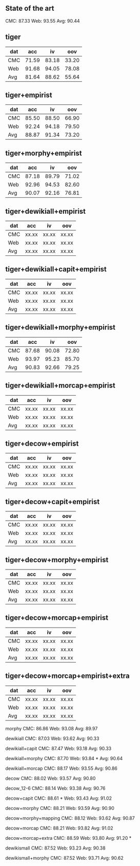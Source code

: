 ## State of the art ##

CMC: 87.33
Web: 93.55
Avg: 90.44

## tiger ##

| dat |  acc  |  iv   |  oov  |
|-----|-------|-------|-------|
| CMC | 71.59 | 83.18 | 33.20 |
| Web | 91.68 | 94.05 | 78.08 |
| Avg | 81.64 | 88.62 | 55.64 |

## tiger+empirist ##

| dat |  acc  |  iv   |  oov  |
|-----|-------|-------|-------|
| CMC | 85.50 | 88.50 | 66.90 |
| Web | 92.24 | 94.18 | 79.50 |
| Avg | 88.87 | 91.34 | 73.20 |

## tiger+morphy+empirist ##

| dat |  acc  |  iv   |  oov  |
|-----|-------|-------|-------|
| CMC | 87.18 | 89.79 | 71.02 |
| Web | 92.96 | 94.53 | 82.60 |
| Avg | 90.07 | 92.16 | 76.81 |

## tiger+dewikiall+empirist ##

| dat |  acc  |  iv   |  oov  |
|-----|-------|-------|-------|
| CMC | xx.xx | xx.xx | xx.xx |
| Web | xx.xx | xx.xx | xx.xx |
| Avg | xx.xx | xx.xx | xx.xx |

## tiger+dewikiall+capit+empirist ##

| dat |  acc  |  iv   |  oov  |
|-----|-------|-------|-------|
| CMC | xx.xx | xx.xx | xx.xx |
| Web | xx.xx | xx.xx | xx.xx |
| Avg | xx.xx | xx.xx | xx.xx |

## tiger+dewikiall+morphy+empirist ##

| dat |  acc  |  iv   |  oov  |
|-----|-------|-------|-------|
| CMC | 87.68 | 90.08 | 72.80 |
| Web | 93.97 | 95.23 | 85.70 |
| Avg | 90.83 | 92.66 | 79.25 |

## tiger+dewikiall+morcap+empirist ##

| dat |  acc  |  iv   |  oov  |
|-----|-------|-------|-------|
| CMC | xx.xx | xx.xx | xx.xx |
| Web | xx.xx | xx.xx | xx.xx |
| Avg | xx.xx | xx.xx | xx.xx |

## tiger+decow+empirist ##

| dat |  acc  |  iv   |  oov  |
|-----|-------|-------|-------|
| CMC | xx.xx | xx.xx | xx.xx |
| Web | xx.xx | xx.xx | xx.xx |
| Avg | xx.xx | xx.xx | xx.xx |

## tiger+decow+capit+empirist ##

| dat |  acc  |  iv   |  oov  |
|-----|-------|-------|-------|
| CMC | xx.xx | xx.xx | xx.xx |
| Web | xx.xx | xx.xx | xx.xx |
| Avg | xx.xx | xx.xx | xx.xx |

## tiger+decow+morphy+empirist ##

| dat |  acc  |  iv   |  oov  |
|-----|-------|-------|-------|
| CMC | xx.xx | xx.xx | xx.xx |
| Web | xx.xx | xx.xx | xx.xx |
| Avg | xx.xx | xx.xx | xx.xx |

## tiger+decow+morcap+empirist ##

| dat |  acc  |  iv   |  oov  |
|-----|-------|-------|-------|
| CMC | xx.xx | xx.xx | xx.xx |
| Web | xx.xx | xx.xx | xx.xx |
| Avg | xx.xx | xx.xx | xx.xx |

## tiger+decow+morcap+empirist+extra ##

| dat |  acc  |  iv   |  oov  |
|-----|-------|-------|-------|
| CMC | xx.xx | xx.xx | xx.xx |
| Web | xx.xx | xx.xx | xx.xx |
| Avg | xx.xx | xx.xx | xx.xx |



morphy
CMC: 86.86
Web: 93.08
Avg: 89.97

dewikiall
CMC: 87.03
Web: 93.62
Avg: 90.33

dewikiall+capit
CMC: 87.47
Web: 93.18
Avg: 90.33

dewikiall+morphy
CMC: 87.70
Web: 93.84 *
Avg: 90.64

dewikiall+morcap
CMC: 88.17
Web: 93.55
Avg: 90.86

decow
CMC: 88.02
Web: 93.57
Avg: 90.80

decow_12-6
CMC: 88.14
Web: 93.38
Avg: 90.76

decow+capit
CMC: 88.61 *
Web: 93.43
Avg: 91.02

decow+morphy
CMC: 88.21
Web: 93.59
Avg: 90.90

decow+morphy+mapping
CMC: 88.12
Web: 93.62
Avg: 90.87

decow+morcap
CMC: 88.21
Web: 93.82
Avg: 91.02

decow+morcap+extra
CMC: 88.59
Web: 93.80
Avg: 91.20 *

dewikismall
CMC: 87.52
Web: 93.23
Avg: 90.38

dewikismall+morphy
CMC: 87.52
Web: 93.71
Avg: 90.62
